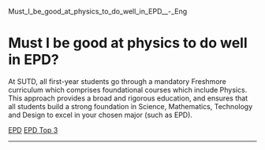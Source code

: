 Must_I_be_good_at_physics_to_do_well_in_EPD__-_Eng



Must I be good at physics to do well in EPD?
============================================

At SUTD, all first-year students go through a mandatory Freshmore curriculum which comprises foundational courses which include Physics. This approach provides a broad and rigorous education, and ensures that all students build a strong foundation in Science, Mathematics, Technology and Design to excel in your chosen major (such as EPD).

[EPD](https://www.sutd.edu.sg/epd/tag/epd/) [EPD Top 3](https://www.sutd.edu.sg/epd/tag/epd-top-3/)

---

